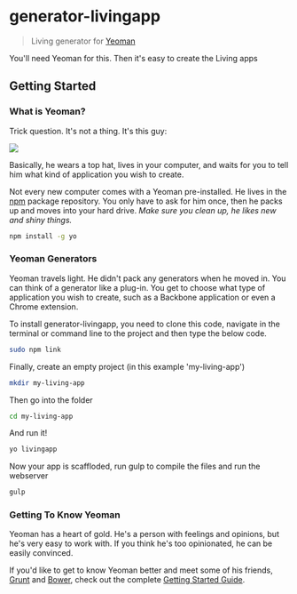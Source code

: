 # generator-livingapp 

> Living generator for [Yeoman](http://yeoman.io)

You'll need Yeoman for this. Then it's easy to create the Living apps

## Getting Started

### What is Yeoman?

Trick question. It's not a thing. It's this guy:

![](http://i.imgur.com/JHaAlBJ.png)

Basically, he wears a top hat, lives in your computer, and waits for you to tell him what kind of application you wish to create.

Not every new computer comes with a Yeoman pre-installed. He lives in the [npm](https://npmjs.org) package repository. You only have to ask for him once, then he packs up and moves into your hard drive. *Make sure you clean up, he likes new and shiny things.*

```bash
npm install -g yo
```

### Yeoman Generators

Yeoman travels light. He didn't pack any generators when he moved in. You can think of a generator like a plug-in. You get to choose what type of application you wish to create, such as a Backbone application or even a Chrome extension.

To install generator-livingapp, you need to clone this code, navigate in the terminal or command line to the project and then type the below code.

```bash
sudo npm link
```

Finally, create an empty project (in this example 'my-living-app')


```bash
mkdir my-living-app
```

Then go into the folder

```bash
cd my-living-app
```

And run it!

```bash
yo livingapp
```

Now your app is scaffloded, run gulp to compile the files and run the webserver

```bash
gulp
```


### Getting To Know Yeoman

Yeoman has a heart of gold. He's a person with feelings and opinions, but he's very easy to work with. If you think he's too opinionated, he can be easily convinced.

If you'd like to get to know Yeoman better and meet some of his friends, [Grunt](http://gruntjs.com) and [Bower](http://bower.io), check out the complete [Getting Started Guide](https://github.com/yeoman/yeoman/wiki/Getting-Started).

